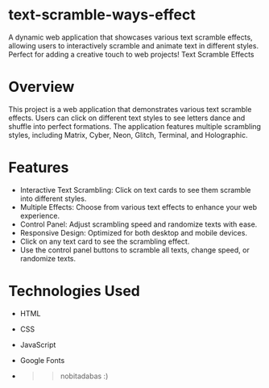# text-scramble-ways-effect
A dynamic web application that showcases various text scramble effects, allowing users to interactively scramble and animate text in different styles. Perfect for adding a creative touch to web projects!
Text Scramble Effects

# Overview

This project is a web application that demonstrates various text scramble effects. Users can click on different text styles to see letters dance and shuffle into perfect formations. The application features multiple scrambling styles, including Matrix, Cyber, Neon, Glitch, Terminal, and Holographic.

# Features

- Interactive Text Scrambling: Click on text cards to see them scramble into different styles.
- Multiple Effects: Choose from various text effects to enhance your web experience.
- Control Panel: Adjust scrambling speed and randomize texts with ease.
- Responsive Design: Optimized for both desktop and mobile devices.
- Click on any text card to see the scrambling effect.
- Use the control panel buttons to scramble all texts, change speed, or randomize texts.

# Technologies Used

- HTML
- CSS
- JavaScript
- Google Fonts

- >> nobitadabas :)

